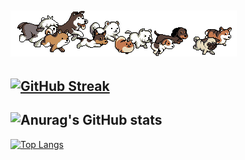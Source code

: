 ![](./dog_running.gif)
---
[![GitHub Streak](https://streak-stats.demolab.com?user=DarkAlessa&theme=dark)](https://git.io/streak-stats)
---
![Anurag's GitHub stats](https://github-readme-stats.vercel.app/api?username=DarkAlessa&theme=gruvbox&show_icons=true)
---
[![Top Langs](https://github-readme-stats.vercel.app/api/top-langs/?username=DarkAlessa&layout=compact)](https://github.com/anuraghazra/github-readme-stats)
